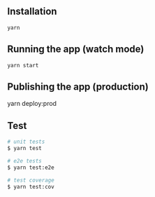 ## Installation

    yarn

## Running the app (watch mode)

    yarn start

## Publishing the app (production)

  yarn deploy:prod

## Test

```bash
# unit tests
$ yarn test

# e2e tests
$ yarn test:e2e

# test coverage
$ yarn test:cov
```
